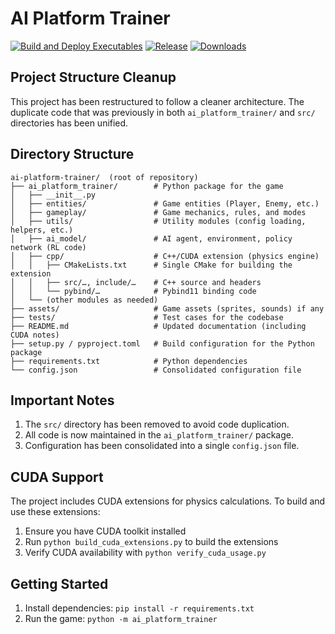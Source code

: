 # AI Platform Trainer

[![Build and Deploy Executables](https://github.com/life423/ai-platform-trainer/actions/workflows/deploy.yml/badge.svg)](https://github.com/life423/ai-platform-trainer/actions/workflows/deploy.yml)
[![Release](https://img.shields.io/github/v/release/life423/ai-platform-trainer)](https://github.com/life423/ai-platform-trainer/releases)
[![Downloads](https://img.shields.io/github/downloads/life423/ai-platform-trainer/total)](https://github.com/life423/ai-platform-trainer/releases)

## Project Structure Cleanup

This project has been restructured to follow a cleaner architecture. The duplicate code that was previously in both `ai_platform_trainer/` and `src/` directories has been unified.

## Directory Structure

```
ai-platform-trainer/  (root of repository)
├── ai_platform_trainer/        # Python package for the game
│   ├── __init__.py
│   ├── entities/               # Game entities (Player, Enemy, etc.)
│   ├── gameplay/               # Game mechanics, rules, and modes
│   ├── utils/                  # Utility modules (config loading, helpers, etc.)
│   ├── ai_model/               # AI agent, environment, policy network (RL code)
│   ├── cpp/                    # C++/CUDA extension (physics engine)
│   │   ├── CMakeLists.txt      # Single CMake for building the extension
│   │   ├── src/…, include/…    # C++ source and headers
│   │   └── pybind/…            # Pybind11 binding code
│   └── (other modules as needed)
├── assets/                     # Game assets (sprites, sounds) if any
├── tests/                      # Test cases for the codebase
├── README.md                   # Updated documentation (including CUDA notes)
├── setup.py / pyproject.toml   # Build configuration for the Python package
├── requirements.txt            # Python dependencies
└── config.json                 # Consolidated configuration file
```

## Important Notes

1. The `src/` directory has been removed to avoid code duplication.
2. All code is now maintained in the `ai_platform_trainer/` package.
3. Configuration has been consolidated into a single `config.json` file.

## CUDA Support

The project includes CUDA extensions for physics calculations. To build and use these extensions:

1. Ensure you have CUDA toolkit installed
2. Run `python build_cuda_extensions.py` to build the extensions
3. Verify CUDA availability with `python verify_cuda_usage.py`

## Getting Started

1. Install dependencies: `pip install -r requirements.txt`
2. Run the game: `python -m ai_platform_trainer`